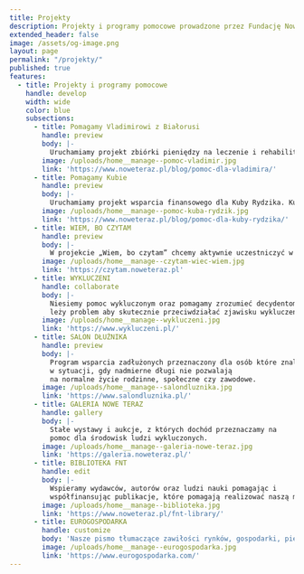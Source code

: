 ```yaml
---
title: Projekty
description: Projekty i programy pomocowe prowadzone przez Fundację Nowe Teraz.
extended_header: false
image: /assets/og-image.png
layout: page
permalink: "/projekty/"
published: true
features:
  - title: Projekty i programy pomocowe
    handle: develop
    width: wide
    color: blue
    subsections:
      - title: Pomagamy Vladimirowi z Białorusi
        handle: preview
        body: |-
          Uruchamiamy projekt zbiórki pieniędzy na leczenie i rehabilitację dla 3 letniego Vladimira z Białorusi. Vladimir musi przejść aktywny kurs rehabilitacji w centrum intensywnej terapii "Olinek" w Warszawie. 
        image: /uploads/home__manage--pomoc-vladimir.jpg
        link: 'https://www.noweteraz.pl/blog/pomoc-dla-vladimira/'
      - title: Pomagamy Kubie
        handle: preview
        body: |-
          Uruchamiamy projekt wsparcia finansowego dla Kuby Rydzika. Kuba od małego ciężko choruje na autyzm oraz padaczkę skroniową. Potrzebuje kosztownej rehabilitacji na którą nie stać rodziny. Dlatego Paweł Cwynar wraz z Fundacją Nowe Teraz, postanowili przekazać całkowity dochód z książki Pawła Cwynara pt. „Picie w zachwycie” na cel wspierający rehabilitację. 
        image: /uploads/home__manage--pomoc-kuba-rydzik.jpg
        link: 'https://www.noweteraz.pl/blog/pomoc-dla-kuby-rydzika/'
      - title: WIEM, BO CZYTAM
        handle: preview
        body: |-
          W projekcie „Wiem, bo czytam” chcemy aktywnie uczestniczyć w zapobieganiu uzależnieniom i przyczynom przestępczości wśród dzieci i młodzieży. Poprzez promowanie zalet czytania książek pragniemy wpłynąć na osoby, szczególnie nieletnie, które weszły na drogę kolizji z prawem i przebywają w zakładach poprawczych, specjalnych ośrodkach szkolno-wychowawczych czy więzieniach. 
        image: /uploads/home__manage--czytam-wiec-wiem.jpg
        link: 'https://czytam.noweteraz.pl'
      - title: WYKLUCZENI
        handle: collaborate
        body: |-
          Niesiemy pomoc wykluczonym oraz pomagamy zrozumieć decydentom gdzie
          leży problem aby skutecznie przeciwdziałać zjawisku wykluczenia.
        image: /uploads/home__manage--wykluczeni.jpg
        link: 'https://www.wykluczeni.pl/'
      - title: SALON DŁUŻNIKA
        handle: preview
        body: |-
          Program wsparcia zadłużonych przeznaczony dla osób które znalazły się
          w sytuacji, gdy nadmierne długi nie pozwalają 
          na normalne życie rodzinne, społeczne czy zawodowe. 
        image: /uploads/home__manage--salondluznika.jpg
        link: 'https://www.salondluznika.pl/'
      - title: GALERIA NOWE TERAZ
        handle: gallery
        body: |-
          Stałe wystawy i aukcje, z których dochód przeznaczamy na
          pomoc dla środowisk ludzi wykluczonych.
        image: /uploads/home__manage--galeria-nowe-teraz.jpg
        link: 'https://galeria.noweteraz.pl/'
      - title: BIBLIOTEKA FNT
        handle: edit
        body: |-
          Wspieramy wydawców, autorów oraz ludzi nauki pomagając i
          współfinansując publikacje, które pomagają realizować naszą misję.
        image: /uploads/home__manage--biblioteka.jpg
        link: 'https://www.noweteraz.pl/fnt-library/'
      - title: EUROGOSPODARKA
        handle: customize
        body: 'Nasze pismo tłumaczące zawiłości rynków, gospodarki, pieniądza.'
        image: /uploads/home__manage--eurogospodarka.jpg
        link: 'https://www.eurogospodarka.com/'
---
```


